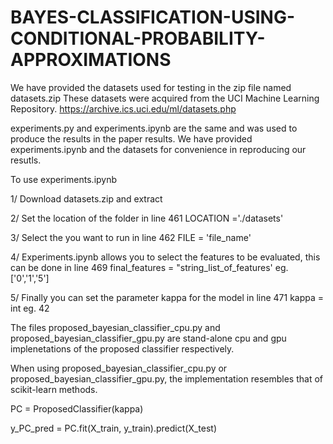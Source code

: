 # BAYES-CLASSIFICATION-USING-CONDITIONAL-PROBABILITY-APPROXIMATIONS


We have provided the datasets used for testing in the zip file named datasets.zip
These datasets were acquired from the UCI Machine Learning Repository.
https://archive.ics.uci.edu/ml/datasets.php



experiments.py and experiments.ipynb are the same and was used to produce the results in the paper results. 
We have provided experiments.ipynb and the datasets for convenience in reproducing our resutls. 


To use experiments.ipynb


1/ Download datasets.zip and extract


2/ Set the location of the folder in line 461
LOCATION ='./datasets' 


3/ Select the you want to run in line 462
FILE = 'file_name' 


4/ Experiments.ipynb allows you to select the features to be evaluated, this can be done in line 469
final_features = "string_list_of_features' eg. ['0','1','5']


5/ Finally you can set the parameter kappa for the model in line 471
kappa = int eg. 42


The files proposed_bayesian_classifier_cpu.py and proposed_bayesian_classifier_gpu.py are stand-alone cpu and gpu implenetations of the proposed classifier respectively.

When using proposed_bayesian_classifier_cpu.py or proposed_bayesian_classifier_gpu.py, the implementation resembles that of scikit-learn methods. 

PC = ProposedClassifier(kappa)

y_PC_pred = PC.fit(X_train, y_train).predict(X_test)
